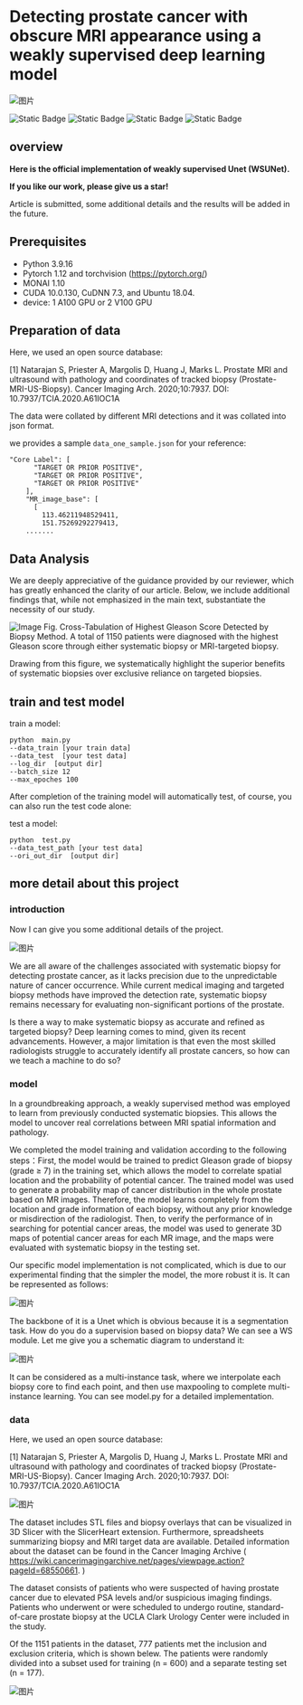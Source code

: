 
# Detecting prostate cancer with obscure MRI appearance using a weakly supervised deep learning model 

![图片](https://github.com/Zhengyao0202/weakly_unet_prostate/assets/119670761/a7e9c4ea-76e5-437a-8e86-b6adea0128c3)


![Static Badge](https://img.shields.io/badge/model-WSUNet-blue)   ![Static Badge](https://img.shields.io/badge/Phase%20-Model%20testing%20-red)  ![Static Badge](https://img.shields.io/badge/Field%20-%20Prostate%20-%20Green)  ![Static Badge](https://img.shields.io/badge/Project%20-%20under%20development%20-%20orange)




## overview

**Here is the official implementation of weakly supervised Unet (WSUNet).** 

**If you like our work, please give us a star!**

Article is submitted, some additional details and the results will be added in the future.

## Prerequisites
* Python 3.9.16 
* Pytorch 1.12 and torchvision (https://pytorch.org/)
* MONAI 1.10
* CUDA 10.0.130, CuDNN 7.3, and Ubuntu 18.04.
* device: 1 A100 GPU or 2 V100 GPU

## Preparation of data
Here, we used an open source database:

[1]	Natarajan S, Priester A, Margolis D, Huang J, Marks L. Prostate MRI and ultrasound with pathology and coordinates of tracked biopsy (Prostate-MRI-US-Biopsy). Cancer Imaging Arch. 2020;10:7937. DOI: 10.7937/TCIA.2020.A61IOC1A

The data were collated by different MRI detections and it was collated into json format. 

we provides a sample  `data_one_sample.json` for your reference:

```Shell
"Core Label": [
      "TARGET OR PRIOR POSITIVE",
      "TARGET OR PRIOR POSITIVE",
      "TARGET OR PRIOR POSITIVE"
    ],
    "MR_image_base": [
      [
        113.46211948529411,
        151.75269292279413,
    .......

```
## Data Analysis

We are deeply appreciative of the guidance provided by our reviewer, which has greatly enhanced the clarity of our article. Below, we include additional findings that, while not emphasized in the main text, substantiate the necessity of our study.

![Image](https://github.com/Zhengyao0202/weakly_unet_prostate/assets/119670761/b9fd56bd-e85d-4380-b96d-fc335a8f1fa1)
Fig. Cross-Tabulation of Highest Gleason Score Detected by Biopsy Method. A total of 1150 patients were diagnosed with the highest Gleason score through either systematic biopsy or MRI-targeted biopsy.

Drawing from this figure, we systematically highlight the superior benefits of systematic biopsies over exclusive reliance on targeted biopsies.


## train and test model 

train a model:

```Shell
python  main.py
--data_train [your train data]
--data_test  [your test data]
--log_dir  [output dir]
--batch_size 12
--max_epoches 100
```


After completion of the training model will automatically test, of course, you can also run the test code alone:


test a model:

```Shell
python  test.py
--data_test_path [your test data]
--ori_out_dir  [output dir]

```









## more detail about this project 


### introduction
Now I can give you some additional details of the project.

![图片](https://github.com/Zhengyao0202/weakly_unet_prostate/assets/119670761/11599c5e-f9f3-4507-b413-4e25797db27d)


We are all aware of the challenges associated with systematic biopsy for detecting prostate cancer, as it lacks precision due to the unpredictable nature of cancer occurrence. While current medical imaging and targeted biopsy methods have improved the detection rate, systematic biopsy remains necessary for evaluating non-significant portions of the prostate.

Is there a way to make systematic biopsy as accurate and refined as targeted biopsy? Deep learning comes to mind, given its recent advancements. However, a major limitation is that even the most skilled radiologists struggle to accurately identify all prostate cancers, so how can we teach a machine to do so?


### model

In a groundbreaking approach, a weakly supervised method was employed to learn from previously conducted systematic biopsies. This allows the model to uncover real correlations between MRI spatial information and pathology.

We completed the model training and validation according to the following steps：First, the model would be trained to predict Gleason grade of biopsy (grade ≥ 7) in the training set, which allows the model to correlate spatial location and the probability of potential cancer. The trained model was used to generate a probability map of cancer distribution in the whole prostate based on MR images. Therefore, the model learns completely from the location and grade information of each biopsy, without any prior knowledge or misdirection of the radiologist. Then, to verify the performance of in searching for potential cancer areas, the model was used to generate 3D maps of potential cancer areas for each MR image, and the maps were evaluated with systematic biopsy in the testing set. 

Our specific model implementation is not complicated, which is due to our experimental finding that the simpler the model, the more robust it is.
 It can be represented as follows:

![图片](https://github.com/Zhengyao0202/weakly_unet_prostate/assets/119670761/448a3a57-b924-4b78-897f-b1157dd8b5b1)

The backbone of it is a Unet which is obvious because it is a segmentation task. How do you do a supervision based on biopsy data? We can see a WS module. Let me give you a schematic diagram to understand it:

![图片](https://github.com/Zhengyao0202/weakly_unet_prostate/assets/119670761/dcf75dac-e942-4a8e-a807-1ea1a4e92ac8)

It can be considered as a multi-instance task, where we interpolate each biopsy core to find each point, and then use maxpooling to complete multi-instance learning. You can see model.py for a detailed implementation.

### data

Here, we used an open source database:

[1]	Natarajan S, Priester A, Margolis D, Huang J, Marks L. Prostate MRI and ultrasound with pathology and coordinates of tracked biopsy (Prostate-MRI-US-Biopsy). Cancer Imaging Arch. 2020;10:7937. DOI: 10.7937/TCIA.2020.A61IOC1A

 ![图片](https://github.com/Zhengyao0202/weakly_unet_prostate/assets/119670761/5da70c53-c07c-44b5-83e7-acbb538f5a11)

The dataset includes STL files and biopsy overlays that can be visualized in 3D Slicer with the SlicerHeart extension. Furthermore, spreadsheets summarizing biopsy and MRI target data are available. Detailed information about the dataset can be found in the Cancer Imaging Archive ( https://wiki.cancerimagingarchive.net/pages/viewpage.action?pageId=68550661. )

The dataset consists of patients who were suspected of having prostate cancer due to elevated PSA levels and/or suspicious imaging findings. Patients who underwent or were scheduled to undergo routine, standard-of-care prostate biopsy at the UCLA Clark Urology Center were included in the study.

Of the 1151 patients in the dataset, 777 patients met the inclusion and exclusion criteria, which is shown belew. The patients were randomly divided into a subset used for training (n = 600) and a separate testing set (n = 177). 

![图片](https://github.com/Zhengyao0202/weakly_unet_prostate/assets/119670761/f3915561-e391-42dc-afae-bd22385a4054)







